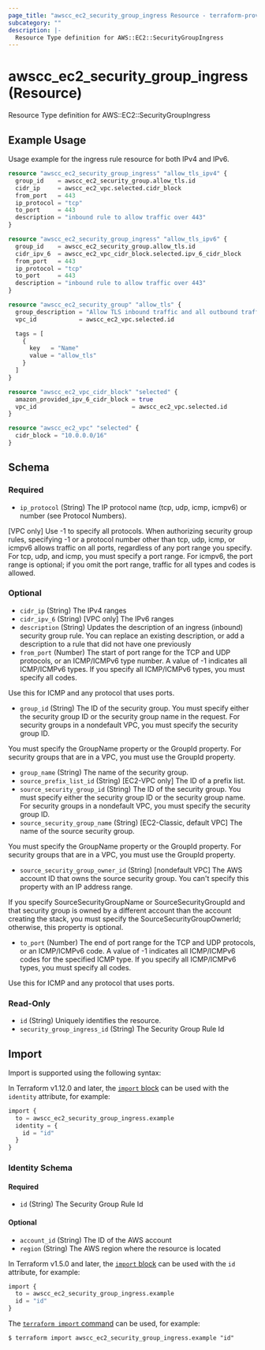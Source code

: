```yaml
---
page_title: "awscc_ec2_security_group_ingress Resource - terraform-provider-awscc"
subcategory: ""
description: |-
  Resource Type definition for AWS::EC2::SecurityGroupIngress
---
```


# awscc_ec2_security_group_ingress (Resource)

Resource Type definition for AWS::EC2::SecurityGroupIngress

## Example Usage

Usage example for the ingress rule resource for both IPv4 and IPv6.

```terraform
resource "awscc_ec2_security_group_ingress" "allow_tls_ipv4" {
  group_id    = awscc_ec2_security_group.allow_tls.id
  cidr_ip     = awscc_ec2_vpc.selected.cidr_block
  from_port   = 443
  ip_protocol = "tcp"
  to_port     = 443
  description = "inbound rule to allow traffic over 443"
}

resource "awscc_ec2_security_group_ingress" "allow_tls_ipv6" {
  group_id    = awscc_ec2_security_group.allow_tls.id
  cidr_ipv_6  = awscc_ec2_vpc_cidr_block.selected.ipv_6_cidr_block
  from_port   = 443
  ip_protocol = "tcp"
  to_port     = 443
  description = "inbound rule to allow traffic over 443"
}

resource "awscc_ec2_security_group" "allow_tls" {
  group_description = "Allow TLS inbound traffic and all outbound traffic"
  vpc_id            = awscc_ec2_vpc.selected.id

  tags = [
    {
      key   = "Name"
      value = "allow_tls"
    }
  ]
}

resource "awscc_ec2_vpc_cidr_block" "selected" {
  amazon_provided_ipv_6_cidr_block = true
  vpc_id                           = awscc_ec2_vpc.selected.id
}

resource "awscc_ec2_vpc" "selected" {
  cidr_block = "10.0.0.0/16"
}
```

<!-- schema generated by tfplugindocs -->
## Schema

### Required

- `ip_protocol` (String) The IP protocol name (tcp, udp, icmp, icmpv6) or number (see Protocol Numbers).

[VPC only] Use -1 to specify all protocols. When authorizing security group rules, specifying -1 or a protocol number other than tcp, udp, icmp, or icmpv6 allows traffic on all ports, regardless of any port range you specify. For tcp, udp, and icmp, you must specify a port range. For icmpv6, the port range is optional; if you omit the port range, traffic for all types and codes is allowed.

### Optional

- `cidr_ip` (String) The IPv4 ranges
- `cidr_ipv_6` (String) [VPC only] The IPv6 ranges
- `description` (String) Updates the description of an ingress (inbound) security group rule. You can replace an existing description, or add a description to a rule that did not have one previously
- `from_port` (Number) The start of port range for the TCP and UDP protocols, or an ICMP/ICMPv6 type number. A value of -1 indicates all ICMP/ICMPv6 types. If you specify all ICMP/ICMPv6 types, you must specify all codes.

Use this for ICMP and any protocol that uses ports.
- `group_id` (String) The ID of the security group. You must specify either the security group ID or the security group name in the request. For security groups in a nondefault VPC, you must specify the security group ID.

You must specify the GroupName property or the GroupId property. For security groups that are in a VPC, you must use the GroupId property.
- `group_name` (String) The name of the security group.
- `source_prefix_list_id` (String) [EC2-VPC only] The ID of a prefix list.
- `source_security_group_id` (String) The ID of the security group. You must specify either the security group ID or the security group name. For security groups in a nondefault VPC, you must specify the security group ID.
- `source_security_group_name` (String) [EC2-Classic, default VPC] The name of the source security group.

You must specify the GroupName property or the GroupId property. For security groups that are in a VPC, you must use the GroupId property.
- `source_security_group_owner_id` (String) [nondefault VPC] The AWS account ID that owns the source security group. You can't specify this property with an IP address range.

If you specify SourceSecurityGroupName or SourceSecurityGroupId and that security group is owned by a different account than the account creating the stack, you must specify the SourceSecurityGroupOwnerId; otherwise, this property is optional.
- `to_port` (Number) The end of port range for the TCP and UDP protocols, or an ICMP/ICMPv6 code. A value of -1 indicates all ICMP/ICMPv6 codes for the specified ICMP type. If you specify all ICMP/ICMPv6 types, you must specify all codes.

Use this for ICMP and any protocol that uses ports.

### Read-Only

- `id` (String) Uniquely identifies the resource.
- `security_group_ingress_id` (String) The Security Group Rule Id

## Import

Import is supported using the following syntax:

In Terraform v1.12.0 and later, the [`import` block](https://developer.hashicorp.com/terraform/language/import) can be used with the `identity` attribute, for example:

```terraform
import {
  to = awscc_ec2_security_group_ingress.example
  identity = {
    id = "id"
  }
}
```

<!-- schema generated by tfplugindocs -->
### Identity Schema

#### Required

- `id` (String) The Security Group Rule Id

#### Optional

- `account_id` (String) The ID of the AWS account
- `region` (String) The AWS region where the resource is located

In Terraform v1.5.0 and later, the [`import` block](https://developer.hashicorp.com/terraform/language/import) can be used with the `id` attribute, for example:

```terraform
import {
  to = awscc_ec2_security_group_ingress.example
  id = "id"
}
```

The [`terraform import` command](https://developer.hashicorp.com/terraform/cli/commands/import) can be used, for example:

```shell
$ terraform import awscc_ec2_security_group_ingress.example "id"
```